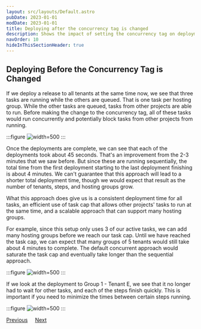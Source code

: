 ```yaml
---
layout: src/layouts/Default.astro
pubDate: 2023-01-01
modDate: 2023-01-01
title: Deploying after the concurrency tag is changed
description: Shows the impact of setting the concurrency tag on deployments to the same target
navOrder: 10
hideInThisSectionHeader: true
---
```


## Deploying Before the Concurrency Tag is Changed

If we deploy a release to all tenants at the same time now, we see that three tasks are running while the others are queued. That is one task per hosting group. While the other tasks are queued, tasks from other projects are able to run. Before making the change to the concurrency tag, all of these tasks would run concurrently and potentially block tasks from other projects from running.

:::figure
![](/docs/tenants/guides/tenants-sharing-machine-targets/images/all-groups-sequential-in-progress.png "width=500")
:::

Once the deployments are complete, we can see that each of the deployments took about 45 seconds. That's an improvement from the 2-3 minutes that we saw before. But since these are running sequentially, the total time from the first deployment starting to the last deployment finishing is about 4 minutes. We can't guarantee that this approach will lead to a shorter total deployment time, though we would expect that result as the number of tenants, steps, and hosting groups grow.

What this approach does give us is a consistent deployment time for all tasks, an efficient use of task cap that allows other projects' tasks to run at the same time, and a scalable approach that can support many hosting groups.

For example, since this setup only uses 3 of our active tasks, we can add many hosting groups before we reach our task cap. Until we have reached the task cap, we can expect that many groups of 5 tenants would still take about 4 minutes to complete. The default concurrent approach would saturate the task cap and eventually take longer than the sequential approach.

:::figure
![](/docs/tenants/guides/tenants-sharing-machine-targets/images/all-groups-sequential-complete.png "width=500")
:::

If we look at the deployment to Group 1 - Tenant E, we see that it no longer had to wait for other tasks, and each of the steps finish quickly. This is important if you need to minimize the times between certain steps running.

:::figure
![](/docs/tenants/guides/tenants-sharing-machine-targets/images/deployment-details-sequential.png "width=500")
:::

<span><a class="button btn-secondary" href="/docs/tenants/guides/tenants-sharing-machine-targets/setting-the-concurrency-tag">Previous</a></span>&nbsp;&nbsp;&nbsp;&nbsp;&nbsp;<span><a class="button btn-success" href="/docs/tenants/guides/tenants-sharing-machine-targets/summary">Next</a></span>